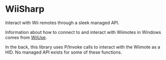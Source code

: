 # WiiSharp
Interact with Wii remotes through a sleek managed API.

Information about how to connect to and interact with Wiimotes in Windows comes from [WiiUse](https://github.com/rpavlik/wiiuse).

In the back, this library uses P/Invoke calls to interact with the Wiimote as a HID. No managed API exists for some of these functions.

